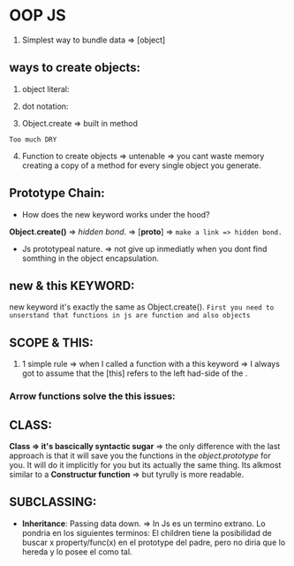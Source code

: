 # OOP JS

1. Simplest way to bundle data => [object]

## ways to create objects:
1. object literal:
<script>
    const object = {
        name: 'foo',
        age: 36,
        talk(){
            console.log('Hello');
        }
    };
</script>

2.  dot notation:
<script>
    const object2 = {};

    object2.name = 'Adrian';
    object2.age = 20;
    object2.talk = function(){ console.log('Hello');}
</script>

3. Object.create => built in method

`Too much DRY`

4. Function to create objects => untenable => you cant waste memory creating a copy of a method for every single object you generate.

## Prototype Chain:

- How does the new keyword works under the hood? 

**Object.create()** => *hidden bond*. => [__proto__] => `make a link => hidden bond.`
- Js prototypeal nature. => not give up inmediatly when you dont find somthing in the object encapsulation.

## new & this KEYWORD:
new keyword it's exactly the same as Object.create().
`First you need to unserstand that functions in js are function and also objects`

## SCOPE & THIS:
1. 1 simple rule => when I called a function with a this keyword => I always got to assume that the [this] refers to the left had-side of the .
<script>
    //code 
    function increment(){
        this.score++
    }
    user20.increment // this is refering to user20
</script>

### Arrow functions solve the this issues: 
<script>
    function UserCreator(name, score){
    this.name = name;
    this.score = score;
};

UserCreator.prototype.increment = function(){
    const addOne = () => {
        this.score += 1;
    }
    addOne();
};

UserCreator.prototype.login = function(){
   console.log(this.name + ' has logged in')
};
</script>

## CLASS: 
**Class => it's bascically syntactic sugar** => the only difference with the last approach is that it will save you the functions in the *object.prototype* for you. It will do it implicitly for you but its actually the same thing.
 Its alkmost similar to a **Constructur function** => but tyrully is more readable.

 <script>
    // CLASS IMPLEMENTATION:
class UserCreator2 {
    constructor (name, score) {
        this.name = name;
        this.score = score;
    } // this here is actually more like a "autogenerated object"
    increment(){
        this.score++
    }
    decrement(){
        this.score--
    }
}

user30 = new UserCreator2('Philipe', 78)
user30.increment()
console.log(user30)
 </script>

 ## SUBCLASSING: 
 - **Inheritance**: Passing data down. => In Js es un termino extrano. Lo pondria en los siguientes terminos: El children tiene la posibilidad de buscar x property/func(x) en el prototype del padre, pero no diria que lo hereda y lo posee el como tal.  